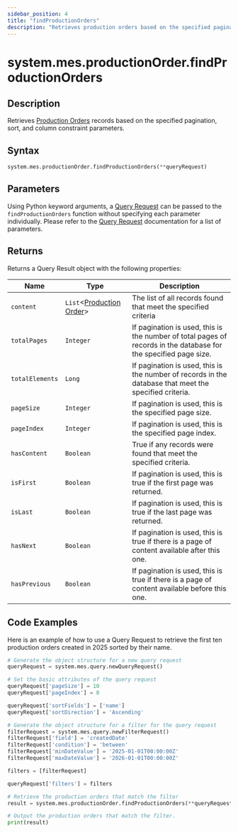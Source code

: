 ```yaml
---
sidebar_position: 4
title: "findProductionOrders"
description: "Retrieves production orders based on the specified pagination, sort, and column constraint parameters."
---
```


# system.mes.productionOrder.findProductionOrders

## Description

Retrieves [Production Orders](../../data-model/production-order-model/production-order) records based on the specified pagination, sort, and column constraint parameters.

## Syntax

```python
system.mes.productionOrder.findProductionOrders(**queryRequest)
```

## Parameters

Using Python keyword arguments, a [Query Request](../query-script-api/new-query-request) can be passed to the `findProductionOrders` function
without specifying each parameter individually. Please refer to the [Query Request](../query-script-api/new-query-request) documentation for a list of parameters.

## Returns

Returns a Query Result object with the following properties:

| Name            | Type                                                                                       | Description                                                                                                      |
| --------------- | ------------------------------------------------------------------------------------------ | ---------------------------------------------------------------------------------------------------------------- |
| `content`       | `List`&lt;[Production Order](../../data-model/production-order-model/production-order)&gt; | The list of all records found that meet the specified criteria                                                   |
| `totalPages`    | `Integer`                                                                                  | If pagination is used, this is the number of total pages of records in the database for the specified page size. |
| `totalElements` | `Long`                                                                                     | If pagination is used, this is the number of records in the database that meet the specified criteria.           |
| `pageSize`      | `Integer`                                                                                  | If pagination is used, this is the specified page size.                                                          |
| `pageIndex`     | `Integer`                                                                                  | If pagination is used, this is the specified page index.                                                         |
| `hasContent`    | `Boolean`                                                                                  | True if any records were found that meet the specified criteria.                                                 |
| `isFirst`       | `Boolean`                                                                                  | If pagination is used, this is true if the first page was returned.                                              |
| `isLast`        | `Boolean`                                                                                  | If pagination is used, this is true if the last page was returned.                                               |
| `hasNext`       | `Boolean`                                                                                  | If pagination is used, this is true if there is a page of content available after this one.                      |
| `hasPrevious`   | `Boolean`                                                                                  | If pagination is used, this is true if there is a page of content available before this one.                     |

## Code Examples

Here is an example of how to use a Query Request to retrieve the first ten production orders created in 2025 sorted by their
name.

```python
# Generate the object structure for a new query request
queryRequest = system.mes.query.newQueryRequest()

# Set the basic attributes of the query request
queryRequest['pageSize'] = 10
queryRequest['pageIndex'] = 0

queryRequest['sortFields'] = ['name']
queryRequest['sortDirection'] = 'Ascending'

# Generate the object structure for a filter for the query request
filterRequest = system.mes.query.newFilterRequest()
filterRequest['field'] = 'createdDate'
filterRequest['condition'] = 'between'
filterRequest['minDateValue'] = '2025-01-01T00:00:00Z'
filterRequest['maxDateValue'] = '2026-01-01T00:00:00Z'

filters = [filterRequest]

queryRequest['filters'] = filters

# Retrieve the production orders that match the filter
result = system.mes.productionOrder.findProductionOrders(**queryRequest)

# Output the production orders that match the filter.
print(result)
```
